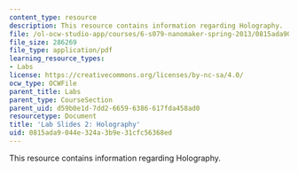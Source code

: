 ```yaml
---
content_type: resource
description: This resource contains information regarding Holography.
file: /ol-ocw-studio-app/courses/6-s079-nanomaker-spring-2013/0815ada9044e324a3b9e31cfc56368ed_MIT6_S079S13_lab_slides02.pdf
file_size: 286269
file_type: application/pdf
learning_resource_types:
- Labs
license: https://creativecommons.org/licenses/by-nc-sa/4.0/
ocw_type: OCWFile
parent_title: Labs
parent_type: CourseSection
parent_uid: d59b0e1d-7dd2-6659-6386-617fda458ad0
resourcetype: Document
title: 'Lab Slides 2: Holography'
uid: 0815ada9-044e-324a-3b9e-31cfc56368ed
---
```

This resource contains information regarding Holography.